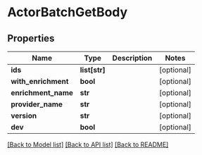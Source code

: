 # ActorBatchGetBody

## Properties
Name | Type | Description | Notes
------------ | ------------- | ------------- | -------------
**ids** | **list[str]** |  | [optional] 
**with_enrichment** | **bool** |  | [optional] 
**enrichment_name** | **str** |  | [optional] 
**provider_name** | **str** |  | [optional] 
**version** | **str** |  | [optional] 
**dev** | **bool** |  | [optional] 

[[Back to Model list]](../README.md#documentation-for-models) [[Back to API list]](../README.md#documentation-for-api-endpoints) [[Back to README]](../README.md)

